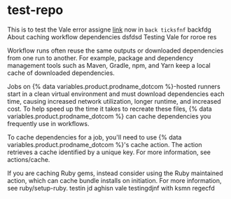 # test-repo

This is to test the Vale error assigne [link](https://trends.google.com/trends/trendingsearches/daily?geo=US) now in `back ticksfnf` backfdg
About caching workflow dependencies
dsfdsd
Testing Vale for roroe res

Workflow runs often reuse the same outputs or downloaded dependencies from one run to another. For example, package and dependency management tools such as Maven, Gradle, npm, and Yarn keep a local cache of downloaded dependencies.

Jobs on {% data variables.product.prodname_dotcom %}-hosted runners start in a clean virtual environment and must download dependencies each time, causing increased network utilization, longer runtime, and increased cost. To help speed up the time it takes to recreate these files, {% data variables.product.prodname_dotcom %} can cache dependencies you frequently use in workflows.

To cache dependencies for a job, you'll need to use {% data variables.product.prodname_dotcom %}'s cache action. The action retrieves a cache identified by a unique key. For more information, see actions/cache.

If you are caching Ruby gems, instead consider using the Ruby maintained action, which can cache bundle installs on initiation. For more information, see ruby/setup-ruby.
testin jd aghisn
vale testingdjnf with ksmn regecfd

